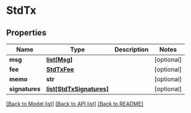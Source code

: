 # StdTx

## Properties
Name | Type | Description | Notes
------------ | ------------- | ------------- | -------------
**msg** | [**list[Msg]**](Msg.md) |  | [optional] 
**fee** | [**StdTxFee**](StdTxFee.md) |  | [optional] 
**memo** | **str** |  | [optional] 
**signatures** | [**list[StdTxSignatures]**](StdTxSignatures.md) |  | [optional] 

[[Back to Model list]](../README.md#documentation-for-models) [[Back to API list]](../README.md#documentation-for-api-endpoints) [[Back to README]](../README.md)



